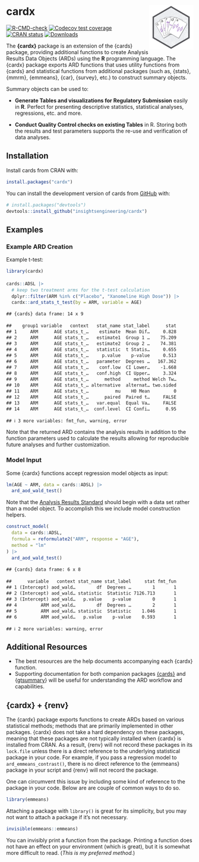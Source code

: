 
# cardx <a href="https://insightsengineering.github.io/cardx/"><img src="man/figures/logo.png" align="right" height="120" alt="cardx website" /></a>

<!-- badges: start -->

[![R-CMD-check](https://github.com/insightsengineering/cardx/actions/workflows/R-CMD-check.yaml/badge.svg)](https://github.com/insightsengineering/cardx/actions/workflows/R-CMD-check.yaml)
[![Codecov test
coverage](https://codecov.io/gh/insightsengineering/cardx/branch/main/graph/badge.svg)](https://app.codecov.io/gh/insightsengineering/cardx?branch=main)
[![CRAN
status](https://www.r-pkg.org/badges/version/cardx)](https://CRAN.R-project.org/package=cardx)
[![Downloads](https://cranlogs.r-pkg.org/badges/cardx)](https://cran.r-project.org/package=cardx)
<!-- badges: end -->

The **{cardx}** package is an extension of the {cards} package,
providing additional functions to create Analysis Results Data Objects
(ARDs) using the **R** programming language. The {cardx} package exports
ARD functions that uses utility functions from {cards} and statistical
functions from additional packages (such as, {stats}, {mmrm}, {emmeans},
{car}, {survey}, etc.) to construct summary objects.

Summary objects can be used to:

- **Generate Tables and visualizations for Regulatory Submission**
  easily in **R**. Perfect for presenting descriptive statistics,
  statistical analyses, regressions, etc. and more.

- **Conduct Quality Control checks on existing Tables** in R. Storing
  both the results and test parameters supports the re-use and
  verification of data analyses.

## Installation

Install cards from CRAN with:

``` r
install.packages("cardx")
```

You can install the development version of cards from
[GitHub](https://github.com/) with:

``` r
# install.packages("devtools")
devtools::install_github("insightsengineering/cardx")
```

## Examples

### Example ARD Creation

Example t-test:

``` r
library(cardx)

cards::ADSL |>
  # keep two treatment arms for the t-test calculation
  dplyr::filter(ARM %in% c("Placebo", "Xanomeline High Dose")) |>
  cardx::ard_stats_t_test(by = ARM, variable = AGE)
```

    ## {cards} data frame: 14 x 9

    ##    group1 variable   context   stat_name stat_label      stat
    ## 1     ARM      AGE stats_t_…    estimate  Mean Dif…     0.828
    ## 2     ARM      AGE stats_t_…   estimate1  Group 1 …    75.209
    ## 3     ARM      AGE stats_t_…   estimate2  Group 2 …    74.381
    ## 4     ARM      AGE stats_t_…   statistic  t Statis…     0.655
    ## 5     ARM      AGE stats_t_…     p.value    p-value     0.513
    ## 6     ARM      AGE stats_t_…   parameter  Degrees …   167.362
    ## 7     ARM      AGE stats_t_…    conf.low  CI Lower…    -1.668
    ## 8     ARM      AGE stats_t_…   conf.high  CI Upper…     3.324
    ## 9     ARM      AGE stats_t_…      method     method Welch Tw…
    ## 10    ARM      AGE stats_t_… alternative  alternat… two.sided
    ## 11    ARM      AGE stats_t_…          mu    H0 Mean         0
    ## 12    ARM      AGE stats_t_…      paired  Paired t…     FALSE
    ## 13    ARM      AGE stats_t_…   var.equal  Equal Va…     FALSE
    ## 14    ARM      AGE stats_t_…  conf.level  CI Confi…      0.95

    ## ℹ 3 more variables: fmt_fun, warning, error

Note that the returned ARD contains the analysis results in addition to
the function parameters used to calculate the results allowing for
reproducible future analyses and further customization.

### Model Input

Some {cardx} functions accept regression model objects as input:

``` r
lm(AGE ~ ARM, data = cards::ADSL) |>
  ard_aod_wald_test()
```

Note that the [Analysis Results
Standard](https://www.cdisc.org/standards/foundational/analysis-results-standard)
should begin with a data set rather than a model object. To accomplish
this we include model construction helpers.

``` r
construct_model(
  data = cards::ADSL,
  formula = reformulate2("ARM", response = "AGE"),
  method = "lm"
) |>
  ard_aod_wald_test()
```

    ## {cards} data frame: 6 x 8

    ##      variable   context stat_name stat_label     stat fmt_fun
    ## 1 (Intercept) aod_wald…        df  Degrees …        1       1
    ## 2 (Intercept) aod_wald… statistic  Statistic 7126.713       1
    ## 3 (Intercept) aod_wald…   p.value    p-value        0       1
    ## 4         ARM aod_wald…        df  Degrees …        2       1
    ## 5         ARM aod_wald… statistic  Statistic    1.046       1
    ## 6         ARM aod_wald…   p.value    p-value    0.593       1

    ## ℹ 2 more variables: warning, error

## Additional Resources

- The best resources are the help documents accompanying each {cardx}
  function.
- Supporting documentation for both companion packages
  [{cards}](https://insightsengineering.github.io/cards/) and
  {[gtsummary](https://www.danieldsjoberg.com/gtsummary/index.html)}
  will be useful for understanding the ARD workflow and capabilities.

## {cardx} + {renv}

The {cardx} package exports functions to create ARDs based on various
statistical methods; methods that are primarily implemented in other
packages. {cardx} does not take a hard dependency on these packages,
meaning that these packages are not typically installed when {cardx} is
installed from CRAN. As a result, {renv} will not record these packages
in its `lock.file` unless there is a direct reference to the underlying
statistical package in your code. For example, if you pass a regression
model to `ard_emmeans_contrast()`, there is no direct reference
to the {emmeans} package in your script and {renv} will not record the
package.

One can circumvent this issue by including some kind of reference to the
package in your code. Below are are couple of common ways to do so.

``` r
library(emmeans)
```

Attaching a package with `library()` is great for its simplicity, but
you may not want to attach a package if it’s not necessary.

``` r
invisible(emmeans::emmeans)
```

You can invisibly print a function from the package. Printing a function
does not have an effect on your environment (which is great), but it is
somewhat more difficult to read. (*This is my preferred method.*)
